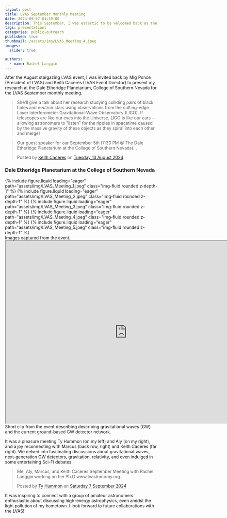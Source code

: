 ```yaml
---
layout: post
title: LVAS September Monthly Meeting
date: 2024-09-07 01:59:00
description: This September, I was estactic to be welcomed back as the guest speaker for the Las Vegas Astronomical Society’s monthly meeting. Check out the event here!
tags: presentations
categories: public-outreach
published: true
thumbnail: /assets/img/LVAS_Meeting_4.jpeg
images:
  slider: true

authors:
  - name: Rachel Langgin
---
```


After the August stargazing LVAS event, I was invited back by Mig Ponce (President of LVAS) and Keith Caceres (LVAS Event Director) to present my research at the Dale Etheridge Planetarium, College of Southern Nevada for the LVAS September monthly meeting.

> She’ll give a talk about her research studying colliding pairs of black holes and neutron stars using observations from the cutting-edge Laser Interferometer Gravitational-Wave Observatory (LIGO). If telescopes are like our eyes into the Universe, LIGO is like our ears -- allowing astronomers to "listen" for the ripples in spacetime caused by the massive gravity of these objects as they spiral into each other and merge! 

<div id="fb-root"></div>
<script async defer crossorigin="anonymous" src="https://connect.facebook.net/en_GB/sdk.js#xfbml=1&version=v21.0"></script>
<div class="fb-post" data-href="https://www.facebook.com/keithcaceres314/posts/pfbid02BuhiJ8eX9Ec3q93Tq5nfWU9kNYsZ1GA5MFyFddGwTZcQQCJvUZq7rx9e5DA6kZ3hl" data-width="500" data-show-text="true"><blockquote cite="https://www.facebook.com/keithcaceres314/posts/10235405823269287" class="fb-xfbml-parse-ignore"><p>Our guest speaker for our September 5th (7:30 PM &#064; The Dale Etheridge Planetarium at the College of Southern Nevada)...</p>Posted by <a href="#" role="button">Keith Caceres</a> on&nbsp;<a href="https://www.facebook.com/keithcaceres314/posts/10235405823269287">Tuesday 13 August 2024</a></blockquote></div>

### Dale Etheridge Planetarium at the College of Southern Nevada ### 

<swiper-container keyboard="true" navigation="true" pagination="true" pagination-clickable="true" pagination-dynamic-bullets="true" rewind="true">
  <swiper-slide>{% include figure.liquid loading="eager" path="assets/img/LVAS_Meeting_1.jpeg" class="img-fluid rounded z-depth-1" %}</swiper-slide>
  <swiper-slide>{% include figure.liquid loading="eager" path="assets/img/LVAS_Meeting_2.jpeg" class="img-fluid rounded z-depth-1" %}</swiper-slide>
  <swiper-slide>{% include figure.liquid loading="eager" path="assets/img/LVAS_Meeting_3.jpeg" class="img-fluid rounded z-depth-1" %}</swiper-slide>
  <swiper-slide>{% include figure.liquid loading="eager" path="assets/img/LVAS_Meeting_4.jpeg" class="img-fluid rounded z-depth-1" %}</swiper-slide>
  <swiper-slide>{% include figure.liquid loading="eager" path="assets/img/LVAS_Meeting_5.jpeg" class="img-fluid rounded z-depth-1" %}</swiper-slide>
</swiper-container>
<div class="caption">
    Images captured from the event.
</div>

  
<iframe src="https://drive.google.com/file/d/1BWhanJRXZOOJah_ergGiUlstaxTZQaay/preview" width="800" height="600" allow="autoplay"></iframe>
<div class="caption">
    Short clip from the event describing describing gravitational waves (GW) and the current ground-based GW detector network.
</div>

  
It was a pleasure meeting Ty Hummon (on my left) and Aly (on my right), and a joy reconnecting with Marcus (back row, right) and Keith Caceres (far right). We delved into fascinating discussions about gravitational waves, next-generation GW detectors, gravitation, relativity, and even indulged in some entertaining Sci-Fi debates.

<div class="fb-post" data-href="https://www.facebook.com/summonhummon/posts/pfbid02BHE6SSZo4qsbrdoVjgsmqD47D2ubwwVnxPHY2Hevbfxvtgnwdf2mmR7MD2QEvpaMl" data-width="500" data-show-text="true"><blockquote cite="https://www.facebook.com/summonhummon/posts/10231999839246470" class="fb-xfbml-parse-ignore"><p>Me, Aly, Marcus, and Keith Caceres 
September Meeting with
Rachel Langgin working on her Ph.D
www.lvastronomy.org 
.</p>Posted by <a href="https://www.facebook.com/summonhummon">Ty Hummon</a> on&nbsp;<a href="https://www.facebook.com/summonhummon/posts/10231999839246470">Saturday 7 September 2024</a></blockquote></div>


It was inspiring to connect with a group of amateur astronomers enthusiastic about discussing high-energy astrophysics, even amidst the light pollution of my hometown. I look forward to future collaborations with the LVAS!
